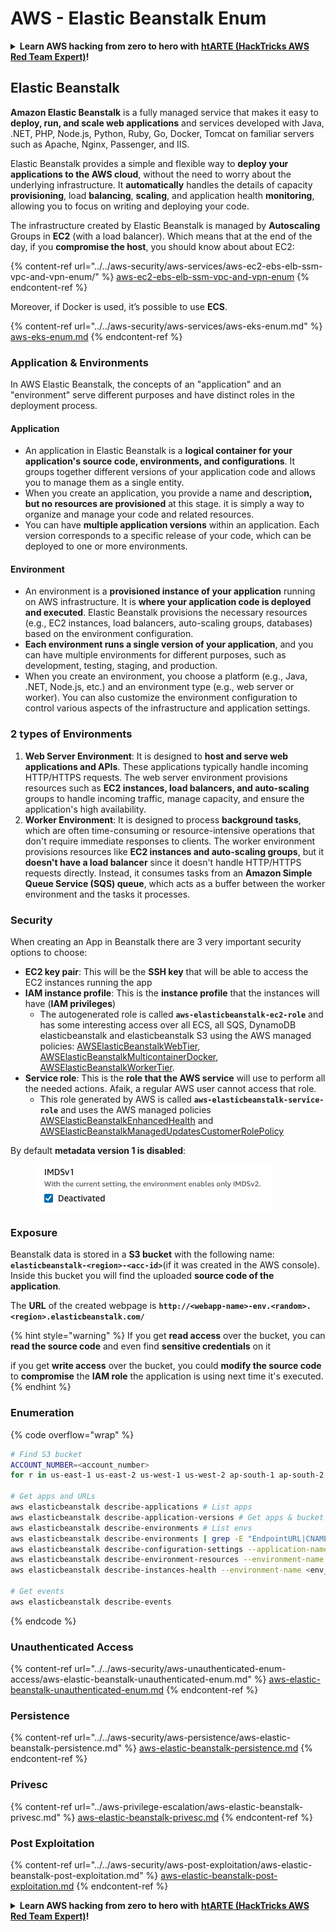 # AWS - Elastic Beanstalk Enum

<details>

<summary><strong>Learn AWS hacking from zero to hero with</strong> <a href="https://training.hacktricks.xyz/courses/arte"><strong>htARTE (HackTricks AWS Red Team Expert)</strong></a><strong>!</strong></summary>

Other ways to support HackTricks:

* If you want to see your **company advertised in HackTricks** or **download HackTricks in PDF** Check the [**SUBSCRIPTION PLANS**](https://github.com/sponsors/carlospolop)!
* Get the [**official PEASS & HackTricks swag**](https://peass.creator-spring.com)
* Discover [**The PEASS Family**](https://opensea.io/collection/the-peass-family), our collection of exclusive [**NFTs**](https://opensea.io/collection/the-peass-family)
* **Join the** 💬 [**Discord group**](https://discord.gg/hRep4RUj7f) or the [**telegram group**](https://t.me/peass) or **follow** me on **Twitter** 🐦 [**@carlospolopm**](https://twitter.com/carlospolopm)**.**
* **Share your hacking tricks by submitting PRs to the** [**HackTricks**](https://github.com/carlospolop/hacktricks) and [**HackTricks Cloud**](https://github.com/carlospolop/hacktricks-cloud) github repos.

</details>

## Elastic Beanstalk

**Amazon Elastic Beanstalk** is a fully managed service that makes it easy to **deploy, run, and scale web applications** and services developed with Java, .NET, PHP, Node.js, Python, Ruby, Go, Docker, Tomcat on familiar servers such as Apache, Nginx, Passenger, and IIS.

Elastic Beanstalk provides a simple and flexible way to **deploy your applications to the AWS cloud**, without the need to worry about the underlying infrastructure. It **automatically** handles the details of capacity **provisioning**, load **balancing**, **scaling**, and application health **monitoring**, allowing you to focus on writing and deploying your code.

The infrastructure created by Elastic Beanstalk is managed by **Autoscaling** Groups in **EC2** (with a load balancer). Which means that at the end of the day, if you **compromise the host**, you should know about about EC2:

{% content-ref url="../../aws-security/aws-services/aws-ec2-ebs-elb-ssm-vpc-and-vpn-enum/" %}
[aws-ec2-ebs-elb-ssm-vpc-and-vpn-enum](../../aws-security/aws-services/aws-ec2-ebs-elb-ssm-vpc-and-vpn-enum/)
{% endcontent-ref %}

Moreover, if Docker is used, it’s possible to use **ECS**.

{% content-ref url="../../aws-security/aws-services/aws-eks-enum.md" %}
[aws-eks-enum.md](../../aws-security/aws-services/aws-eks-enum.md)
{% endcontent-ref %}

### Application & Environments

In AWS Elastic Beanstalk, the concepts of an "application" and an "environment" serve different purposes and have distinct roles in the deployment process.

#### Application

* An application in Elastic Beanstalk is a **logical container for your application's source code, environments, and configurations**. It groups together different versions of your application code and allows you to manage them as a single entity.
* When you create an application, you provide a name and descriptio**n, but no resources are provisioned** at this stage. it is simply a way to organize and manage your code and related resources.
* You can have **multiple application versions** within an application. Each version corresponds to a specific release of your code, which can be deployed to one or more environments.

#### Environment

* An environment is a **provisioned instance of your application** running on AWS infrastructure. It is **where your application code is deployed and executed**. Elastic Beanstalk provisions the necessary resources (e.g., EC2 instances, load balancers, auto-scaling groups, databases) based on the environment configuration.
* **Each environment runs a single version of your application**, and you can have multiple environments for different purposes, such as development, testing, staging, and production.
* When you create an environment, you choose a platform (e.g., Java, .NET, Node.js, etc.) and an environment type (e.g., web server or worker). You can also customize the environment configuration to control various aspects of the infrastructure and application settings.

### 2 types of Environments

1. **Web Server Environment**: It is designed to **host and serve web applications and APIs**. These applications typically handle incoming HTTP/HTTPS requests. The web server environment provisions resources such as **EC2 instances, load balancers, and auto-scaling** groups to handle incoming traffic, manage capacity, and ensure the application's high availability.
2. **Worker Environment**: It is designed to process **background tasks**, which are often time-consuming or resource-intensive operations that don't require immediate responses to clients. The worker environment provisions resources like **EC2 instances and auto-scaling groups**, but it **doesn't have a load balancer** since it doesn't handle HTTP/HTTPS requests directly. Instead, it consumes tasks from an **Amazon Simple Queue Service (SQS) queue**, which acts as a buffer between the worker environment and the tasks it processes.

### Security

When creating an App in Beanstalk there are 3 very important security options to choose:

* **EC2 key pair**: This will be the **SSH key** that will be able to access the EC2 instances running the app
* **IAM instance profile**: This is the **instance profile** that the instances will have (**IAM privileges**)
  * The autogenerated role is called **`aws-elasticbeanstalk-ec2-role`** and has some interesting access over all ECS, all SQS, DynamoDB elasticbeanstalk and elasticbeanstalk S3 using the AWS managed policies: [AWSElasticBeanstalkWebTier](https://us-east-1.console.aws.amazon.com/iam/home#/policies/arn:aws:iam::aws:policy/AWSElasticBeanstalkWebTier), [AWSElasticBeanstalkMulticontainerDocker](https://us-east-1.console.aws.amazon.com/iam/home#/policies/arn:aws:iam::aws:policy/AWSElasticBeanstalkMulticontainerDocker), [AWSElasticBeanstalkWorkerTier](https://us-east-1.console.aws.amazon.com/iam/home#/policies/arn:aws:iam::aws:policy/AWSElasticBeanstalkWorkerTier).
* **Service role**: This is the **role that the AWS service** will use to perform all the needed actions. Afaik, a regular AWS user cannot access that role.
  * This role generated by AWS is called **`aws-elasticbeanstalk-service-role`** and uses the AWS managed policies [AWSElasticBeanstalkEnhancedHealth](https://us-east-1.console.aws.amazon.com/iam/home#/policies/arn:aws:iam::aws:policy/service-role/AWSElasticBeanstalkEnhancedHealth) and [AWSElasticBeanstalkManagedUpdatesCustomerRolePolicy](https://us-east-1.console.aws.amazon.com/iamv2/home?region=us-east-1#/roles/details/aws-elasticbeanstalk-service-role?section=permissions)

By default **metadata version 1 is disabled**:

<figure><img src="../../../.gitbook/assets/image (18) (1) (2).png" alt=""><figcaption></figcaption></figure>

### Exposure

Beanstalk data is stored in a **S3 bucket** with the following name: **`elasticbeanstalk-<region>-<acc-id>`**(if it was created in the AWS console). Inside this bucket you will find the uploaded **source code of the application**.

The **URL** of the created webpage is **`http://<webapp-name>-env.<random>.<region>.elasticbeanstalk.com/`**

{% hint style="warning" %}
If you get **read access** over the bucket, you can **read the source code** and even find **sensitive credentials** on it

if you get **write access** over the bucket, you could **modify the source code** to **compromise** the **IAM role** the application is using next time it's executed.
{% endhint %}

### Enumeration

{% code overflow="wrap" %}
```bash
# Find S3 bucket
ACCOUNT_NUMBER=<account_number>
for r in us-east-1 us-east-2 us-west-1 us-west-2 ap-south-1 ap-south-2 ap-northeast-1 ap-northeast-2 ap-northeast-3 ap-southeast-1 ap-southeast-2 ap-southeast-3 ca-central-1 eu-central-1 eu-central-2 eu-west-1 eu-west-2 eu-west-3 eu-north-1 sa-east-1 af-south-1 ap-east-1 eu-south-1 eu-south-2 me-south-1 me-central-1; do aws s3 ls elasticbeanstalk-$r-$ACCOUNT_NUMBER 2>/dev/null && echo "Found in: elasticbeanstalk-$r-$ACCOUNT_NUMBER"; done

# Get apps and URLs
aws elasticbeanstalk describe-applications # List apps
aws elasticbeanstalk describe-application-versions # Get apps & bucket name with source code
aws elasticbeanstalk describe-environments # List envs
aws elasticbeanstalk describe-environments | grep -E "EndpointURL|CNAME"
aws elasticbeanstalk describe-configuration-settings --application-name <app_name> --environment-name <env_name>
aws elasticbeanstalk describe-environment-resources --environment-name <env_name> # Get env info such as SQS used queues
aws elasticbeanstalk describe-instances-health --environment-name <env_name> # Get the instances of an environment

# Get events
aws elasticbeanstalk describe-events
```
{% endcode %}

### Unauthenticated Access

{% content-ref url="../../aws-security/aws-unauthenticated-enum-access/aws-elastic-beanstalk-unauthenticated-enum.md" %}
[aws-elastic-beanstalk-unauthenticated-enum.md](../../aws-security/aws-unauthenticated-enum-access/aws-elastic-beanstalk-unauthenticated-enum.md)
{% endcontent-ref %}

### Persistence

{% content-ref url="../../aws-security/aws-persistence/aws-elastic-beanstalk-persistence.md" %}
[aws-elastic-beanstalk-persistence.md](../../aws-security/aws-persistence/aws-elastic-beanstalk-persistence.md)
{% endcontent-ref %}

### Privesc

{% content-ref url="../aws-privilege-escalation/aws-elastic-beanstalk-privesc.md" %}
[aws-elastic-beanstalk-privesc.md](../aws-privilege-escalation/aws-elastic-beanstalk-privesc.md)
{% endcontent-ref %}

### Post Exploitation

{% content-ref url="../../aws-security/aws-post-exploitation/aws-elastic-beanstalk-post-exploitation.md" %}
[aws-elastic-beanstalk-post-exploitation.md](../../aws-security/aws-post-exploitation/aws-elastic-beanstalk-post-exploitation.md)
{% endcontent-ref %}

<details>

<summary><strong>Learn AWS hacking from zero to hero with</strong> <a href="https://training.hacktricks.xyz/courses/arte"><strong>htARTE (HackTricks AWS Red Team Expert)</strong></a><strong>!</strong></summary>

Other ways to support HackTricks:

* If you want to see your **company advertised in HackTricks** or **download HackTricks in PDF** Check the [**SUBSCRIPTION PLANS**](https://github.com/sponsors/carlospolop)!
* Get the [**official PEASS & HackTricks swag**](https://peass.creator-spring.com)
* Discover [**The PEASS Family**](https://opensea.io/collection/the-peass-family), our collection of exclusive [**NFTs**](https://opensea.io/collection/the-peass-family)
* **Join the** 💬 [**Discord group**](https://discord.gg/hRep4RUj7f) or the [**telegram group**](https://t.me/peass) or **follow** me on **Twitter** 🐦 [**@carlospolopm**](https://twitter.com/carlospolopm)**.**
* **Share your hacking tricks by submitting PRs to the** [**HackTricks**](https://github.com/carlospolop/hacktricks) and [**HackTricks Cloud**](https://github.com/carlospolop/hacktricks-cloud) github repos.

</details>
